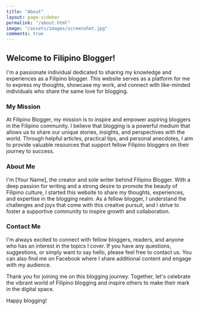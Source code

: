 ```yaml
---
title: "About"
layout: page-sidebar
permalink: "/about.html"
image: "/assets/images/screenshot.jpg"
comments: true
---
```

## Welcome to Filipino Blogger!

I'm a passionate individual dedicated to sharing my knowledge and experiences as a Filipino blogger. This website serves as a platform for me to express my thoughts, showcase my work, and connect with like-minded individuals who share the same love for blogging.

### My Mission

At Filipino Blogger, my mission is to inspire and empower aspiring bloggers in the Filipino community. I believe that blogging is a powerful medium that allows us to share our unique stories, insights, and perspectives with the world. Through helpful articles, practical tips, and personal anecdotes, I aim to provide valuable resources that support fellow Filipino bloggers on their journey to success.

### About Me

I'm [Your Name], the creator and sole writer behind Filipino Blogger. With a deep passion for writing and a strong desire to promote the beauty of Filipino culture, I started this website to share my thoughts, experiences, and expertise in the blogging realm. As a fellow blogger, I understand the challenges and joys that come with this creative pursuit, and I strive to foster a supportive community to inspire growth and collaboration.

### Contact Me

I'm always excited to connect with fellow bloggers, readers, and anyone who has an interest in the topics I cover. If you have any questions, suggestions, or simply want to say hello, please feel free to contact us. You can also find me on Facebook where I share additional content and engage with my audience.

Thank you for joining me on this blogging journey. Together, let's celebrate the vibrant world of Filipino blogging and inspire others to make their mark in the digital space.

Happy blogging!
